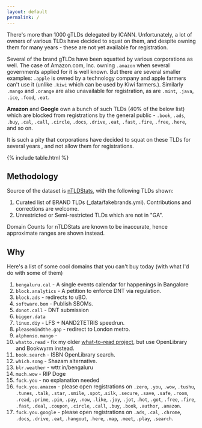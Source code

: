 ```yaml
---
layout: default
permalink: /
---
```


There's more than 1000 gTLDs delegated by ICANN. Unfortunately, a lot of owners of various TLDs have
decided to squat on them, and despite owning them for many years - these are not yet available
for registration.

Several of the brand gTLDs have been squatted by various corporations as well. The case
of Amazon.com, Inc. owning `.amazon` when several governments applied for it is well known.
But there are several smaller examples: `.apple` is owned by a technology company and apple
farmers can't use it (unlike `.kiwi` which can be used by Kiwi farmers.). Similarly `.mango` and `.orange` 
are also unavailable for registration, as are `.mint`, `.java`, `.ice`, `.food`, `.eat`.

**Amazon** and **Google** own a bunch of such TLDs (40% of the below list) which are blocked from registrations
by the general public - `.book`, `.ads`, `.buy`, `.cal`, `.call`, `.circle`, `.docs`, `.drive`, `.eat`, 
`.fast`, `.fire`, `.free`, `.here`, and so on.

It is such a pity that corporations have decided to squat on these TLDs for several years
, and not allow them for registrations.

{% include table.html %}


## Methodology

Source of the dataset is [nTLDStats](https://ntldstats.com/tld), with the following TLDs shown:

1. Curated list of BRAND TLDs (_data/fakebrands.yml). Contributions and corrections are welcome.
2. Unrestricted or Semi-restricted TLDs which are not in "GA".

Domain Counts for nTLDStats are known to be inaccurate, hence approximate ranges are shown instead.

## Why

Here's a list of some cool domains that you can't buy today (with what I'd do with some of them)

1. `bengaluru.cal` - A single events calendar for happenings in Bangalore
1. `block.analytics` - A petition to enforce DNT via regulation.
1. `block.ads` - redirects to uBO.
1. `software.bom` - Publish SBOMs.
1. `donot.call` - DNT submission
1. `bigger.data`
1. `linux.diy` - LFS + NAND2TETRIS speedrun.
1. `pleasemindthe.gap` - redirect to London metro.
1. `alphonso.mango` - 
1. `whatto.read` - fix my older [what-to-read project](https://github.com/captn3m0/what-to-read/), but use OpenLibrary and Bookwyrm instead.
1. `book.search` - ISBN OpenLibrary search.
1. `which.song` - Shazam alternative.
1. `blr.weather` - wttr.in/bengaluru
1. `much.wow` - RIP Doge
1. `fuck.you` - no explanation needed
1. `fuck.you.amazon` - please open registrations on `.zero`, `.you`, `.wow`, `.tushu`, `.tunes`, `.talk`, `.star`, `.smile`, `.spot`, .`silk`, `.secure`, `.save`, `.safe`, `.room`, `.read`, `.prime`, `.pin`, `.pay`, `.now`, `.like`, `.joy`, `.jot`, `.hot`, `.got`, `.free`, `.fire`, `.fast`, `.deal`, `.coupon`, `.circle`, `.call`, `.buy`, `.book`, `.author`, `.amazon`.
1. `fuck.you.google` - please open registrations on `.ads`, `.cal`, `.chrome`, `.docs`, `.drive`, `.eat`, `.hangout`, `.here`, `.map`, `.meet`, `.play`, `.search`.